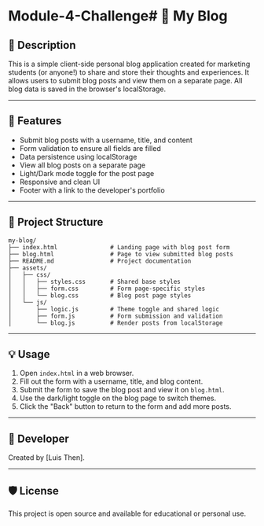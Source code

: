# Module-4-Challenge# 📝 My Blog

## 📌 Description
This is a simple client-side personal blog application created for marketing students (or anyone!) to share and store their thoughts and experiences. It allows users to submit blog posts and view them on a separate page. All blog data is saved in the browser's localStorage.

---

## 🚀 Features
- Submit blog posts with a username, title, and content
- Form validation to ensure all fields are filled
- Data persistence using localStorage
- View all blog posts on a separate page
- Light/Dark mode toggle for the post page
- Responsive and clean UI
- Footer with a link to the developer's portfolio

---

## 📁 Project Structure

```
my-blog/
├── index.html               # Landing page with blog post form
├── blog.html                # Page to view submitted blog posts
├── README.md                # Project documentation
├── assets/
│   ├── css/
│   │   ├── styles.css       # Shared base styles
│   │   ├── form.css         # Form page-specific styles
│   │   └── blog.css         # Blog post page styles
│   └── js/
│       ├── logic.js         # Theme toggle and shared logic
│       ├── form.js          # Form submission and validation
│       └── blog.js          # Render posts from localStorage
```

---

## 💡 Usage

1. Open `index.html` in a web browser.
2. Fill out the form with a username, title, and blog content.
3. Submit the form to save the blog post and view it on `blog.html`.
4. Use the dark/light toggle on the blog page to switch themes.
5. Click the "Back" button to return to the form and add more posts.

---

## 📎 Developer

Created by [Luis Then].  


---

## 🛡️ License

This project is open source and available for educational or personal use.
